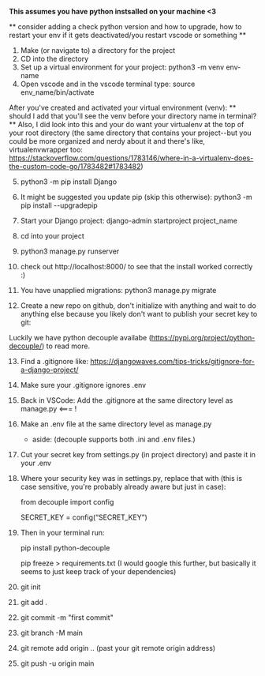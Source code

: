 **This assumes you have python instsalled on your machine <3**

** consider adding a check python version and how to upgrade, how to restart your env if it gets deactivated/you restart vscode or something **

1. Make (or navigate to) a directory for the project
2. CD into the directory
3. Set up a virtual environment for your project:
    python3 -m venv env-name
4. Open vscode and in the vscode terminal type:
    source env_name/bin/activate

After you've created and activated your virtual environment (venv):
    ** should I add that you'll see the venv before your directory name in terminal? ** Also, I did look into this and your do want your virtualenv at the top of your root directory (the same directory that contains your project--but you could be more organized and nerdy about it and there's like, virtualenvwrapper too: https://stackoverflow.com/questions/1783146/where-in-a-virtualenv-does-the-custom-code-go/1783482#1783482)

5. python3 -m pip install Django

6. It might be suggested you update pip (skip this otherwise):
    python3 -m pip install --upgradepip
7. Start your Django project:
    django-admin startproject project_name
8. cd into your project
9. python3 manage.py runserver
10. check out http://localhost:8000/ to see that the install worked correctly :)
11. You have unapplied migrations:
    python3 manage.py migrate

12. Create a new repo on github, don't initialize with anything and wait to do anything else because you likely don't want to publish your secret key to git:

Luckily we have python decouple availabe (https://pypi.org/project/python-decouple/) to read more.

13. Find a .gitignore like:
    https://djangowaves.com/tips-tricks/gitignore-for-a-django-project/

14. Make sure your .gitignore ignores .env

15. Back in VSCode: 
    Add the .gitignore at the same directory level as manage.py <=== !

16. Make an .env file at the same directory level as manage.py
    -    aside: (decouple supports both .ini and .env files.)

17. Cut your secret key from settings.py (in project directory) and paste it in your .env 

18. Where your security key was in settings.py, replace that with (this is case sensitive, you're probably already aware but just in case):

    from decouple import config

    SECRET_KEY = config(“SECRET_KEY”)

19. Then in your terminal run:

    pip install python-decouple

    pip freeze > requirements.txt (I would google this further, but basically it seems to just keep track of your dependencies)

20. git init
21. git add .
22. git commit -m "first commit"
23. git branch -M main
24. git remote add origin .. (past your git remote origin address)
25. git push -u origin main

